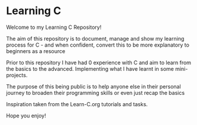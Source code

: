 # Learning C

Welcome to my Learning C Repository!

The aim of this repository is to document, manage and show my learning process for C - and when confident, convert this to be more explanatory to beginners as a resource

Prior to this repository I have had 0 experience with C and aim to learn from the basics to the advanced. Implementing what I have learnt in some mini-projects.

The purpose of this being public is to help anyone else in their personal journey to broaden their programming skills or even just recap the basics

Inspiration taken from the Learn-C.org tutorials and tasks.

Hope you enjoy!
